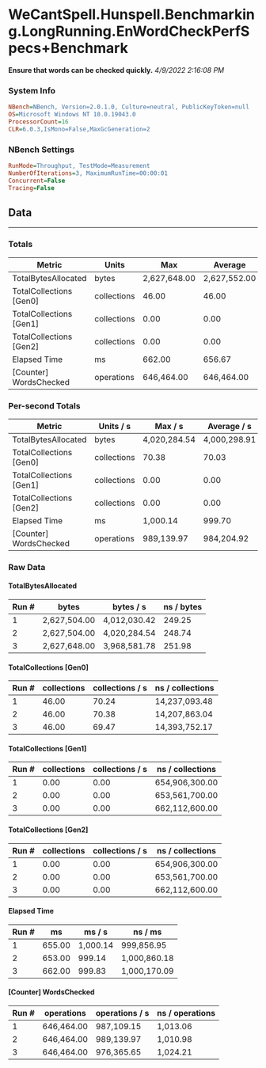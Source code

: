 ﻿# WeCantSpell.Hunspell.Benchmarking.LongRunning.EnWordCheckPerfSpecs+Benchmark
__Ensure that words can be checked quickly.__
_4/9/2022 2:16:08 PM_
### System Info
```ini
NBench=NBench, Version=2.0.1.0, Culture=neutral, PublicKeyToken=null
OS=Microsoft Windows NT 10.0.19043.0
ProcessorCount=16
CLR=6.0.3,IsMono=False,MaxGcGeneration=2
```

### NBench Settings
```ini
RunMode=Throughput, TestMode=Measurement
NumberOfIterations=3, MaximumRunTime=00:00:01
Concurrent=False
Tracing=False
```

## Data
-------------------

### Totals
|          Metric |           Units |             Max |         Average |             Min |          StdDev |
|---------------- |---------------- |---------------- |---------------- |---------------- |---------------- |
|TotalBytesAllocated |           bytes |    2,627,648.00 |    2,627,552.00 |    2,627,504.00 |           83.14 |
|TotalCollections [Gen0] |     collections |           46.00 |           46.00 |           46.00 |            0.00 |
|TotalCollections [Gen1] |     collections |            0.00 |            0.00 |            0.00 |            0.00 |
|TotalCollections [Gen2] |     collections |            0.00 |            0.00 |            0.00 |            0.00 |
|    Elapsed Time |              ms |          662.00 |          656.67 |          653.00 |            4.73 |
|[Counter] WordsChecked |      operations |      646,464.00 |      646,464.00 |      646,464.00 |            0.00 |

### Per-second Totals
|          Metric |       Units / s |         Max / s |     Average / s |         Min / s |      StdDev / s |
|---------------- |---------------- |---------------- |---------------- |---------------- |---------------- |
|TotalBytesAllocated |           bytes |    4,020,284.54 |    4,000,298.91 |    3,968,581.78 |       27,776.16 |
|TotalCollections [Gen0] |     collections |           70.38 |           70.03 |           69.47 |            0.49 |
|TotalCollections [Gen1] |     collections |            0.00 |            0.00 |            0.00 |            0.00 |
|TotalCollections [Gen2] |     collections |            0.00 |            0.00 |            0.00 |            0.00 |
|    Elapsed Time |              ms |        1,000.14 |          999.70 |          999.14 |            0.51 |
|[Counter] WordsChecked |      operations |      989,139.97 |      984,204.92 |      976,365.65 |        6,864.52 |

### Raw Data
#### TotalBytesAllocated
|           Run # |           bytes |       bytes / s |      ns / bytes |
|---------------- |---------------- |---------------- |---------------- |
|               1 |    2,627,504.00 |    4,012,030.42 |          249.25 |
|               2 |    2,627,504.00 |    4,020,284.54 |          248.74 |
|               3 |    2,627,648.00 |    3,968,581.78 |          251.98 |

#### TotalCollections [Gen0]
|           Run # |     collections | collections / s |ns / collections |
|---------------- |---------------- |---------------- |---------------- |
|               1 |           46.00 |           70.24 |   14,237,093.48 |
|               2 |           46.00 |           70.38 |   14,207,863.04 |
|               3 |           46.00 |           69.47 |   14,393,752.17 |

#### TotalCollections [Gen1]
|           Run # |     collections | collections / s |ns / collections |
|---------------- |---------------- |---------------- |---------------- |
|               1 |            0.00 |            0.00 |  654,906,300.00 |
|               2 |            0.00 |            0.00 |  653,561,700.00 |
|               3 |            0.00 |            0.00 |  662,112,600.00 |

#### TotalCollections [Gen2]
|           Run # |     collections | collections / s |ns / collections |
|---------------- |---------------- |---------------- |---------------- |
|               1 |            0.00 |            0.00 |  654,906,300.00 |
|               2 |            0.00 |            0.00 |  653,561,700.00 |
|               3 |            0.00 |            0.00 |  662,112,600.00 |

#### Elapsed Time
|           Run # |              ms |          ms / s |         ns / ms |
|---------------- |---------------- |---------------- |---------------- |
|               1 |          655.00 |        1,000.14 |      999,856.95 |
|               2 |          653.00 |          999.14 |    1,000,860.18 |
|               3 |          662.00 |          999.83 |    1,000,170.09 |

#### [Counter] WordsChecked
|           Run # |      operations |  operations / s | ns / operations |
|---------------- |---------------- |---------------- |---------------- |
|               1 |      646,464.00 |      987,109.15 |        1,013.06 |
|               2 |      646,464.00 |      989,139.97 |        1,010.98 |
|               3 |      646,464.00 |      976,365.65 |        1,024.21 |


